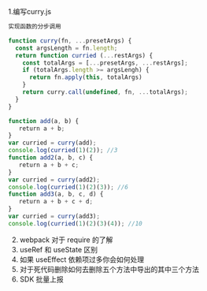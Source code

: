 1.编写curry.js
```js
实现函数的分步调用

function curry(fn, ...presetArgs) {
  const argsLength = fn.length;
  return function curried (...restArgs) {
    const totalArgs = [...presetArgs, ...restArgs];
    if (totalArgs.length >= argsLengh) {
      return fn.apply(this, totalArgs)
    }
    return curry.call(undefined, fn, ...totalArgs);
  }
}

function add(a, b) {
   return a + b;
}
var curried = curry(add);
console.log(curried(1)(2)); //3
function add2(a, b, c) {
   return a + b + c;
}
var curried = curry(add2);
console.log(curried(1)(2)(3)); //6
function add3(a, b, c, d) {
   return a + b + c + d;
}
var curried = curry(add3);
console.log(curried(1)(2)(3)(4)); //10
```
2. webpack 对于 require 的了解
3. useRef 和 useState 区别
4. 如果 useEffect 依赖项过多你会如何处理
4. 对于死代码删除如何去删除五个方法中导出的其中三个方法
5. SDK 批量上报
